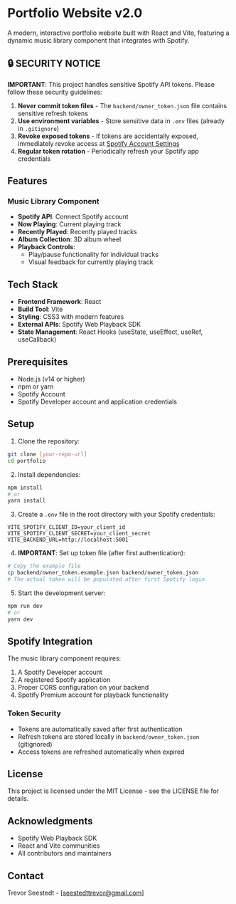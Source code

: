 # Portfolio Website v2.0

A modern, interactive portfolio website built with React and Vite, featuring a dynamic music library component that integrates with Spotify.

## 🔒 SECURITY NOTICE

**IMPORTANT**: This project handles sensitive Spotify API tokens. Please follow these security guidelines:

1. **Never commit token files** - The `backend/owner_token.json` file contains sensitive refresh tokens
2. **Use environment variables** - Store sensitive data in `.env` files (already in `.gitignore`)
3. **Revoke exposed tokens** - If tokens are accidentally exposed, immediately revoke access at [Spotify Account Settings](https://www.spotify.com/account/apps/)
4. **Regular token rotation** - Periodically refresh your Spotify app credentials

## Features

### Music Library Component
- **Spotify API**: Connect Spotify account
- **Now Playing**: Current playing track
- **Recently Played**: Recently played tracks
- **Album Collection**: 3D album wheel
- **Playback Controls**: 
  - Play/pause functionality for individual tracks
  - Visual feedback for currently playing track

## Tech Stack

- **Frontend Framework**: React
- **Build Tool**: Vite
- **Styling**: CSS3 with modern features 
- **External APIs**: Spotify Web Playback SDK
- **State Management**: React Hooks (useState, useEffect, useRef, useCallback)

## Prerequisites

- Node.js (v14 or higher)
- npm or yarn
- Spotify Account
- Spotify Developer account and application credentials

## Setup

1. Clone the repository:
```bash
git clone [your-repo-url]
cd portfolio
```

2. Install dependencies:
```bash
npm install
# or
yarn install
```

3. Create a `.env` file in the root directory with your Spotify credentials:
```env
VITE_SPOTIFY_CLIENT_ID=your_client_id
VITE_SPOTIFY_CLIENT_SECRET=your_client_secret
VITE_BACKEND_URL=http://localhost:5001
```

4. **IMPORTANT**: Set up token file (after first authentication):
```bash
# Copy the example file
cp backend/owner_token.example.json backend/owner_token.json
# The actual token will be populated after first Spotify login
```

5. Start the development server:
```bash
npm run dev
# or
yarn dev
```

## Spotify Integration

The music library component requires:
1. A Spotify Developer account
2. A registered Spotify application
3. Proper CORS configuration on your backend
4. Spotify Premium account for playback functionality

### Token Security
- Tokens are automatically saved after first authentication
- Refresh tokens are stored locally in `backend/owner_token.json` (gitignored)
- Access tokens are refreshed automatically when expired

## License

This project is licensed under the MIT License - see the LICENSE file for details.

## Acknowledgments

- Spotify Web Playback SDK
- React and Vite communities
- All contributors and maintainers

## Contact

Trevor Seestedt - [seestedttrevor@gmail.com]
